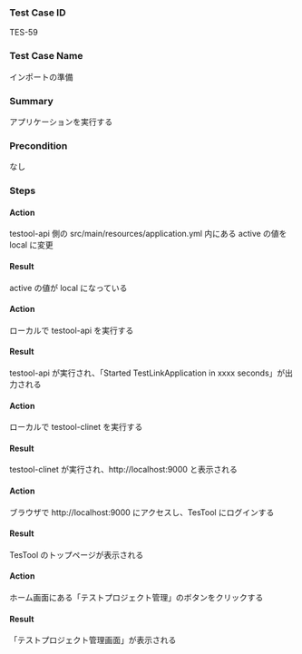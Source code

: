 ### Test Case ID
TES-59

### Test Case Name
インポートの準備

### Summary
アプリケーションを実行する

### Precondition
なし

### Steps

#### Action
testool-api 側の src/main/resources/application.yml 内にある active の値を local に変更
#### Result
active の値が local になっている

#### Action
ローカルで testool-api を実行する
#### Result
testool-api が実行され、「Started TestLinkApplication in xxxx seconds」が出力される

#### Action
ローカルで testool-clinet を実行する
#### Result
testool-clinet が実行され、http://localhost:9000 と表示される

#### Action
ブラウザで http://localhost:9000 にアクセスし、TesTool にログインする
#### Result
TesTool のトップページが表示される

#### Action
ホーム画面にある「テストプロジェクト管理」のボタンをクリックする
#### Result
「テストプロジェクト管理画面」が表示される

